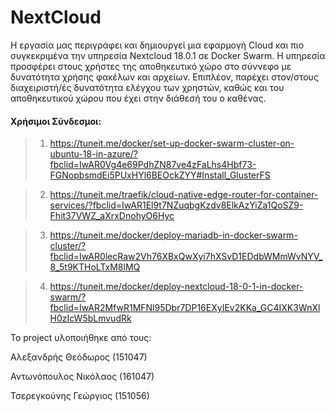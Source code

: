 # NextCloud

Η εργασία μας περιγράφει και δημιουργεί μια εφαρμογή Cloud και πιο συγκεκριμένα την υπηρεσία Nextcloud 18.0.1 σε Docker Swarm.
Η υπηρεσία προσφέρει στους χρήστες της αποθηκευτικό χώρο στο σύννεφο με δυνατότητα χρήσης φακέλων και αρχείων. Επιπλέον, παρέχει στον/στους διαχειριστή/ές δυνατότητα ελέγχου των χρηστών, καθώς και του αποθηκευτικού χώρου που έχει στην διάθεσή του ο καθένας.



#### Χρήσιμοι Σύνδεσμοι:

>1. https://tuneit.me/docker/set-up-docker-swarm-cluster-on-ubuntu-18-in-azure/?fbclid=IwAR0Vg4e69PdhZN87ve4zFaLhs4Hbf73-FGNopbsmdEi5PUxHYl6BEOckZYY#Install_GlusterFS

>2. https://tuneit.me/traefik/cloud-native-edge-router-for-container-services/?fbclid=IwAR1El9t7NZuqbgKzdv8ElkAzYiZa1QoSZ9-Fhit37VWZ_aXrxDnohyO6Hyc

>3. https://tuneit.me/docker/deploy-mariadb-in-docker-swarm-cluster/?fbclid=IwAR0lecRaw2Vh76XBxQwXyi7hXSvD1EDdbWMmWvNYV_8_5t9KTHoLTxM8lMQ

>4. https://tuneit.me/docker/deploy-nextcloud-18-0-1-in-docker-swarm/?fbclid=IwAR2MfwR1MFNl95Dbr7DP16EXyIEv2KKa_GC4IXK3WnXlH0zIcW5bLmvudRk





Το project υλοποιήθηκε από τους:

Αλεξανδρής Θεόδωρος (151047)

Αντωνόπουλος Νικόλαος (161047)

Τσερεγκούνης Γεώργιος (151056)